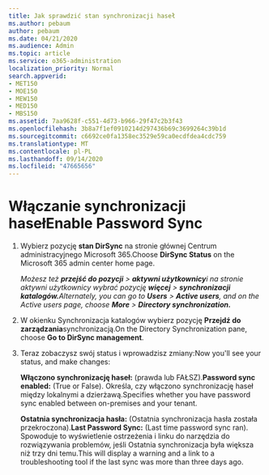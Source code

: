 ```yaml
---
title: Jak sprawdzić stan synchronizacji haseł
ms.author: pebaum
author: pebaum
ms.date: 04/21/2020
ms.audience: Admin
ms.topic: article
ms.service: o365-administration
localization_priority: Normal
search.appverid:
- MET150
- MOE150
- MEW150
- MED150
- MBS150
ms.assetid: 7aa9628f-c551-4d73-b966-29f47c2b3f43
ms.openlocfilehash: 3b8a7f1ef0910214d297436b69c3699264c39b1d
ms.sourcegitcommit: c6692ce0fa1358ec3529e59ca0ecdfdea4cdc759
ms.translationtype: MT
ms.contentlocale: pl-PL
ms.lasthandoff: 09/14/2020
ms.locfileid: "47665656"
---
```

# <a name="enable-password-sync"></a><span data-ttu-id="ca6f8-102">Włączanie synchronizacji haseł</span><span class="sxs-lookup"><span data-stu-id="ca6f8-102">Enable Password Sync</span></span>

1.  <span data-ttu-id="ca6f8-103">Wybierz pozycję **stan DirSync** na stronie głównej Centrum administracyjnego Microsoft 365.</span><span class="sxs-lookup"><span data-stu-id="ca6f8-103">Choose **DirSync Status** on the Microsoft 365 admin center home page.</span></span> 
    
     <span data-ttu-id="ca6f8-104">*Możesz też **przejść do pozycji** \> **aktywni użytkownicy**i na stronie aktywni użytkownicy wybrać pozycję **więcej** \> **synchronizacji katalogów.***</span><span class="sxs-lookup"><span data-stu-id="ca6f8-104">*Alternately, you can go to **Users** \> **Active users**, and on the Active users page, choose **More** \> **Directory synchronization.***</span></span> 
    
2. <span data-ttu-id="ca6f8-105">W okienku Synchronizacja katalogów wybierz pozycję **Przejdź do zarządzania**synchronizacją.</span><span class="sxs-lookup"><span data-stu-id="ca6f8-105">On the Directory Synchronization pane, choose **Go to DirSync management**.</span></span> 
    
3. <span data-ttu-id="ca6f8-106">Teraz zobaczysz swój status i wprowadzisz zmiany:</span><span class="sxs-lookup"><span data-stu-id="ca6f8-106">Now you'll see your status, and make changes:</span></span>
    
    <span data-ttu-id="ca6f8-107">**Włączono synchronizację haseł:** (prawda lub FAŁSZ).</span><span class="sxs-lookup"><span data-stu-id="ca6f8-107">**Password sync enabled:** (True or False).</span></span> <span data-ttu-id="ca6f8-108">Określa, czy włączono synchronizację haseł między lokalnymi a dzierżawą.</span><span class="sxs-lookup"><span data-stu-id="ca6f8-108">Specifies whether you have password sync enabled between on-premises and your tenant.</span></span> 
    
    <span data-ttu-id="ca6f8-109">**Ostatnia synchronizacja hasła:** (Ostatnia synchronizacja hasła została przekroczona).</span><span class="sxs-lookup"><span data-stu-id="ca6f8-109">**Last Password Sync:** (Last time password sync ran).</span></span> <span data-ttu-id="ca6f8-110">Spowoduje to wyświetlenie ostrzeżenia i linku do narzędzia do rozwiązywania problemów, jeśli Ostatnia synchronizacja była większa niż trzy dni temu.</span><span class="sxs-lookup"><span data-stu-id="ca6f8-110">This will display a warning and a link to a troubleshooting tool if the last sync was more than three days ago.</span></span> 
    

